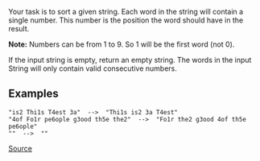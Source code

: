 Your task is to sort a given string. Each word in the string will contain a single number. This number is the position the word should have in the result.

**Note:** Numbers can be from 1 to 9. So 1 will be the first word (not 0).

If the input string is empty, return an empty string. The words in the input String will only contain valid consecutive numbers.

## Examples
````
"is2 Thi1s T4est 3a"  -->  "Thi1s is2 3a T4est"
"4of Fo1r pe6ople g3ood th5e the2"  -->  "Fo1r the2 g3ood 4of th5e pe6ople"
""  -->  ""
````

[Source](https://www.codewars.com/kata/55c45be3b2079eccff00010f)
